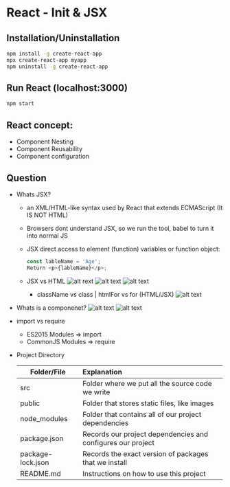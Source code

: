 # React - Init & JSX

## Installation/Uninstallation

```bash
npm install -g create-react-app
npx create-react-app myapp
npm uninstall -g create-react-app
```

## Run React (localhost:3000)

```bash
npm start
```
## React concept: 

- Component Nesting 
- Component Reusability 
- Component configuration 

## Question

- Whats JSX?
  - an XML/HTML-like syntax used by React that extends ECMAScript (It IS NOT HTML)
  - Browsers dont understand JSX, so we run the tool, babel to turn it into normal JS
  - JSX direct access to element (function) variables or function object: 

    ```javascript 
    const lableName = 'Age'; 
    Return <p>{lableName}</p>; 
    ```
  - JSX vs HTML
    ![alt rext](https://i.imgur.com/qcfUyva.png "JSX vs HTML")
    ![alt text](https://i.imgur.com/CA3CN70.png "Styling different")
    ![alt text](https://i.imgur.com/njctt2V.png "Styling different")
    - className vs class  |  htmlFor vs for (HTML/JSX)
    ![alt text](https://i.imgur.com/jyNXt4a.png "class/for vs className/htmlFor")
- Whats is a componenet?
  ![alt text](https://i.imgur.com/QEj8qdF.png)
  ![alt text](https://i.imgur.com/LoPdcnt.png)

- import vs require
  - ES2015 Modules   => import
  - CommonJS Modules => require

- Project Directory

  | Folder/File         | Explanation                                                 |
  | --------------------|:------------------------------------------------------------|
  | src                 | Folder where we put all the source code we write            |
  | public              | Folder that stores static files, like images                |
  | node_modules        | Folder that contains all of our project dependencies        |
  | package.json        | Records our project dependencies and configures our project |
  | package-lock.json   | Records the exact version of packages that we install       |
  | README[]().md       | Instructions on how to use this project                     |

